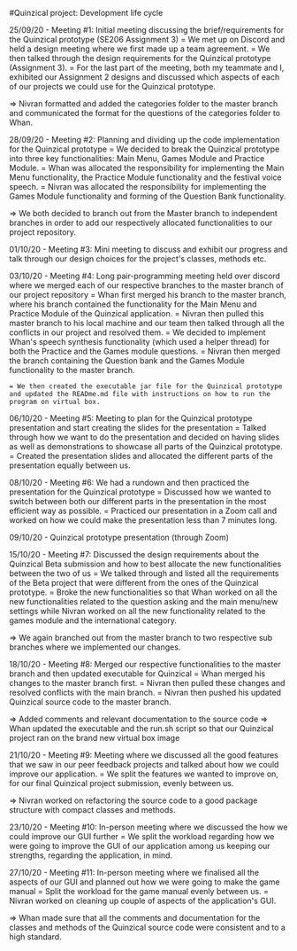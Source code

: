#Quinzical project: Development life cycle

25/09/20 - Meeting #1: Initial meeting discussing the brief/requirements for the Quinzical prototype (SE206 Assignment 3)
	= We met up on Discord and held a design meeting where we first made up a team agreement.
	= We then talked through the design requirements for the Quinzical prototype (Assignment 3).
	= For the last part of the meeting, both my teammate and I, exhibited our Assignment 2 designs and discussed which
	 aspects of each of our projects we could use for the Quinzical prototype.

=> Nivran formatted and added the categories folder to the master branch and communicated the format for the questions of the categories folder to Whan.

28/09/20 - Meeting #2: Planning and dividing up the code implementation for the Quinzical prototype
	= We decided to break the Quinzical prototype into three key functionalities: Main Menu, Games Module and Practice Module.
	= Whan was allocated the responsibility for implementing the Main Menu functionality, the Practice Module functionality and the festival voice speech.
	= Nivran was allocated the responsibility for implementing the Games Module functionality and forming of the Question Bank functionality.

=> We both decided to branch out from the Master branch to independent branches in order to add our respectively allocated functionalities to our project repository.

01/10/20 - Meeting #3: Mini meeting to discuss and exhibit our progress and talk through our design choices for the project's classes, methods etc.

03/10/20 - Meeting #4: Long pair-programming meeting held over discord where we merged each of our respective branches to the master branch of our project repository
	= Whan first merged his branch to the master branch, where his branch contained the functionality for the Main Menu and Practice Module of the Quinzical application.
	= Nivran then pulled this master branch to his local machine and our team then talked through all the conflicts in our project and resolved them.
	= We decided to implement Whan's speech synthesis functionality (which used a helper thread) for both the Practice and the Games module questions.
	= Nivran then merged the branch containing the Question bank and the Games Module functionality to the master branch.
	
	= We then created the executable jar file for the Quinzical prototype and updated the READme.md file with instructions on how to run the program on virtual box.
	
06/10/20 - Meeting #5: Meeting to plan for the Quinzical prototype presentation and start creating the slides for the presentation
	= Talked through how we want to do the presentation and decided on having slides as well as demonstrations to showcase all parts of the Quinzical prototype.
	= Created the presentation slides and allocated the different parts of the presentation equally between us.
	
08/10/20 - Meeting #6: We had a rundown and then practiced the presentation for the Quinzical prototype
	= Discussed how we wanted to switch between both our different parts in the presentation in the most efficient way as possible.
	= Practiced our presentation in a Zoom call and worked on how we could make the presentation less than 7 minutes long.
	
09/10/20 - Quinzical prototype presentation (through Zoom)

15/10/20 - Meeting #7: Discussed the design requirements about the Quinzical Beta submission and how to best allocate the new functionalities between the two of us
	= We talked through and listed all the requirements of the Beta project that were different from the ones of the Quinzical prototype.
	= Broke the new functionalities so that Whan worked on all the new functionalities related to the question asking and the main menu/new settings while Nivran worked
	on all the new functionality related to the games module and the international category.

=> We again branched out from the master branch to two respective sub branches where we implemented our changes.

18/10/20 - Meeting #8: Merged our respective functionalities to the master branch and then updated executable for Quinzical
	= Whan merged his changes to the master branch first.
	= Nivran then pulled these changes and resolved conflicts with the main branch.
	= Nivran then pushed his updated Quinzical source code to the master branch.
	
=> Added comments and relevant documentation to the source code
=> Whan updated the executable and the run.sh script so that our Quinzical project ran on the brand new virtual box image

21/10/20 - Meeting #9: Meeting where we discussed all the good features that we saw in our peer feedback projects and talked about how we could improve our application.
	= We split the features we wanted to improve on, for our final Quinzical project submission, evenly between us.
	
=> Nivran worked on refactoring the source code to a good package structure with compact classes and methods.
	
23/10/20 - Meeting #10: In-person meeting where we discussed the how we could improve our GUI further
	= We split the workload regarding how we were going to improve the GUI of our application among us keeping our strengths, regarding the application, in mind.
	
27/10/20 - Meeting #11: In-person meeting where we finalised all the aspects of our GUI and planned out how we were going to make the game manual
	= Split the workload for the game manual evenly between us.
	= Nivran worked on cleaning up couple of aspects of the application's GUI.

=> Whan made sure that all the comments and documentation for the classes and methods of the Quinzical source code were consistent and to a high standard.




